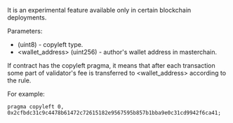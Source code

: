  It is an experimental feature available only in certain blockchain deployments.

Parameters:

- <type> (uint8) - copyleft type.
- <wallet_address> (uint256) - author's wallet address in masterchain.

If contract has the copyleft pragma, it means that after each transaction some part of validator's fee is transferred to <wallet_address> according to the <type> rule.

For example:

```
pragma copyleft 0, 0x2cfbdc31c9c4478b61472c72615182e9567595b857b1bba9e0c31cd9942f6ca41;
```
